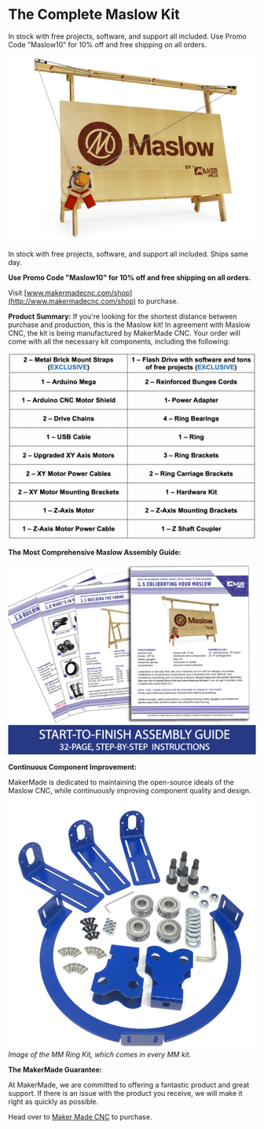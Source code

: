 # The Complete Maslow Kit

In stock with free projects, software, and support all included. Use Promo Code "Maslow10" for 10% off and free shipping on all orders.  

![Maslow by MakerMade](https://raw.githubusercontent.com/MaslowCommunityGarden/Maslow-kits-Pre-Order-/master/mainpicture.jpg)

In stock with free projects, software, and support all included. Ships same day.

**Use Promo Code "Maslow10" for 10% off and free shipping on all orders.**

Visit [www.makermadecnc.com/shop](http://www.makermadecnc.com/shop) to purchase.

**Product Summary:**
If you're looking for the shortest distance between purchase and production, this is the Maslow kit! In agreement with Maslow CNC, the kit is being manufactured by MakerMade CNC. Your order will come with all the necessary kit components, including the following:

![Maslow Kit Contents](https://raw.githubusercontent.com/MaslowCommunityGarden/Maslow-kits-Pre-Order-/master/maslowkitcontents.png)


**The Most Comprehensive Maslow Assembly Guide:**

![Kit Assembly Guide](https://raw.githubusercontent.com/MaslowCommunityGarden/Maslow-kits-Pre-Order-/master/assemblyguide.png)

**Continuous Component Improvement:**

MakerMade is dedicated to maintaining the open-source ideals of the Maslow CNC, while continuously improving component quality and design.

![Kit Contents](https://raw.githubusercontent.com/MaslowCommunityGarden/Maslow-kits-Pre-Order-/master/kitcontents.png)*Image of the MM Ring Kit, which comes in every MM kit.*

**The MakerMade Guarantee:**

At MakerMade, we are committed to offering a fantastic product and great support.  If there is an issue with the product you receive, we will make it right as quickly as possible.

Head over to [Maker Made CNC](https://www.makermadecnc.com/shop) to purchase.
